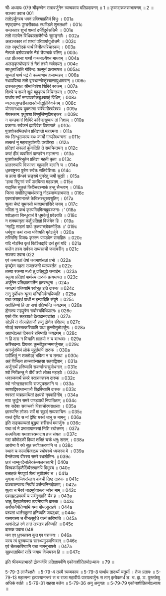 श्रीः
अध्यायः 079
श्रीकृष्णेन रात्रावर्जुनेन त्र्यम्बकाय बलिप्रदापनम् ॥ 1 ॥ कृष्णदारुकसम्भाषणम् ॥ 2 ॥
सञ्जय उवाच 	001  
ततोऽर्जुनस्य भवनं प्रविश्याप्रतिमं विभुः ।	001a  
स्पृष्ट्वाम्भः पुण्डरीकाक्षः स्थण्डिले शुभलक्षणे ।	001c  
सन्तस्तार शुभां शय्यां दर्भैर्वैदूर्यसन्निभैः ॥	001e  
ततो माल्येन विधिवल्लाजैर्गन्धैः सुमङ्गलैः ।	002a  
अलञ्चकार तां शय्यां परिवार्यायुधोत्तमैः ॥	002c  
ततः स्पृष्टोदकं पार्थं विनीतपरिचारकम् ।	003a  
नैत्यकं दर्शयाञ्चक्रे नैशं त्रैयम्बकं बलिम् ॥	003c  
ततः प्रीतमनाः पार्थो गन्धमाल्यैश्च माधवम् ।	004a  
अलङ्कृत्योपहारं तं नैशं तस्मै न्यवेदयत् ॥	004c  
साधुसाध्विति गोविन्दः फल्गुनं प्रत्यभाषत ॥	005ac  
सुप्यतां पार्थ भद्रं ते कल्याणाय व्रजाम्यहम् ।	006a  
स्थापयित्वा ततो द्वास्थान्गोप्तॄंश्चात्तायुधान्नरान् ॥	006c  
दारुकानुगतः श्रीमान्विवेश शिबिरं स्वकम् ।	007a  
शिश्ये च शयने शुभ्रे बहुकृत्यं विचिन्तयन् ॥	007c  
पार्थाय सर्वं भगवाञ्शोकदुःखापहं विधिम् ।	008a  
व्यदधात्पुण्डरीकाक्षस्तेजोद्युतिविवर्धनम् ॥	008c  
योगमास्थाय युक्तात्मा सर्वेषामीश्वरेश्वरः ।	009a  
श्रेयस्कामः पृथुयशा विष्णुर्जिष्णुप्रियङ्करः ॥	009c  
न पाण्डवानां शिबिरे कश्चित्सुष्वाप तां निशाम् ।	010a  
प्रजागरः सर्वजनं ह्याविवेश विशाम्पते ॥	010c  
पुत्रशोकाभितप्तेन प्रतिज्ञातो महात्मना ।	011a  
श्वः सिन्धुराजस्य वधः कार्यो गाण्डीवधन्वना ॥	011c  
तत्कथं नु महाबाहुर्वासविः परवीरहा ।	012a  
प्रतिज्ञां सफलां कुर्यादिति ते समचिन्तयन् ॥	012c  
कष्टं हीदं व्यवसितं पाण्डवेन महात्मना ।	013a  
पुत्रशोकाभिभूतेन प्रतिज्ञा महती कृता ॥	013c  
भ्रातरश्चापि विक्रान्ता बहुलानि बलानि च ।	014a  
धृतराष्ट्रस्य पुत्रेण सर्वतः सन्निवेशिताः ॥	014c  
स हत्वा सैन्धवं सङ्ख्ये पुनरेतु जयी सुखी ।	015a  
\'हत्वा रिपुगणं सर्वं पारयित्वा महाव्रतम् ॥	015c  
यद्यस्ति सुकृतं किञ्चिदस्माकं हन्तु सैन्धवम् ।	016a  
जित्वा सर्वान्रिपून्पार्थस्त्रातु नोऽस्मान्महाभयात् ॥	016c  
एवमाशंसमानास्ते केचित्तस्थुरुपश्रुतिम् ।	017a  
श्रुत्वा चेष्टं सुमनसो व्यक्तमाशंसिरे जयम् ॥	017c  
भविता नु कथं कृत्यमिदमित्यब्रुवञ्जनाः ।\'	018a  
श्वोऽहत्वा सिन्धुराजं वै धूमकेतुं प्रवेक्ष्यति ॥	018c  
न शक्यमनृतां कर्तुं प्रतिज्ञां विजयेन हि ।	019a  
\'महद्धि साहसं पार्थः कृतवाच्छोकमोहितः ॥\'	019c  
धर्मपुत्रः कथं राजा भविष्यति मृतेऽर्जुने ।	020a  
तस्मिन्हि विजयः कृत्स्नः पाण्डवेन समाहितः ॥	020c  
यदि नोऽस्ति कृतं किञ्चिद्यदि दत्तं हुतं यदि ।	021a  
फलेन तस्य सर्वस्य सव्यसाची जयत्वरीन् ॥	021c  
सञ्जय उवाच 	022  
एवं कथयतां तेषां जयमाशंसतां प्रभो ।	022a  
कृच्छ्रेण महता राजन्रजनी व्यत्यवर्तत ॥	022c  
तस्या रजन्या मध्ये तु प्रतिबुद्धो जनार्दनः ।	023a  
स्मृत्वा प्रतिज्ञां पार्थस्य दारुकं प्रत्यभाषत ॥	023c  
अर्जुनेन प्रतिज्ञातमार्तेन हतबन्धुना ।	024a  
जयद्रथं वधिष्यामि श्वोभूत इति दारुक ॥	024c  
तत्तु दुर्योधनः श्रुत्वा मन्त्रिभिर्मन्त्रयिष्यति ।	025a  
यथा जयद्रथं पार्थो न हन्यादिति संयुगे ॥	025c  
अक्षौहिण्यो हि ताः सर्वा रक्षिष्यन्ति जयद्रथम् ।	026a  
द्रोणश्च सहपुत्रेण सर्वास्त्रविधिपारगः ॥	026c  
एको वीरः सहस्राक्षो दैत्यदानवदर्पहा ।	027a  
सोऽपि तं नोत्सहेताजौ हन्तुं द्रोणेन रक्षितम् ॥	027c  
सोऽहं श्वस्तत्करिष्यामि यथा कुन्तीसुतोऽर्जुनः ।	028a  
अप्राप्तेऽस्तं दिनकरे हनिष्यति जयद्रथम् ॥	028c  
न हि दारा न मित्राणि ज्ञातयो न च बान्धवाः ।	029a  
कश्चिदन्यः प्रियतरः कुन्तीपुत्रान्ममार्जुनात् ॥	029c  
अनर्जुनमिमं लोकं मुहूर्तमपि दारुक ।	030a  
उदीक्षितुं न शक्तोऽहं भविता न च तत्तथा ॥	030c  
अहं विजित्य तान्सर्वान्सहसा सहयद्विपान् ।	031a  
अर्जुनार्थे हनिष्यामि सकर्णान्ससुयोधनान् ॥	031c  
श्वो निरीक्षन्तु मे वीर्यं त्रयो लोका महाहवे ।	032a  
धनञ्जयार्थे समरे पराक्रान्तस्य दारुक ॥	032c  
श्वो नरेन्द्रसहस्राणि राजपुत्रशतानि च ।	033a  
साश्वद्विपरथान्याजौ विद्रविष्यामि दारुक ॥	033c  
श्वस्तां चक्रप्रमथितां द्रक्ष्यसे नृपवाहिनीम् ।	034a  
मया क्रुद्धेन समरे पाण्डवार्थे निपातिताम् ॥	034c  
श्वः सदेवाः सगन्धर्वाः पिशाचोरगराक्षसाः ।	035a  
ज्ञास्यन्ति लोकाः सर्वे मां सुहृदं सव्यसाचिनः ॥	035c  
यस्तं द्वेष्टि स मां द्वेष्टि यस्तं चानु स मामनु ।	036a  
इति सङ्कल्प्यतां बुद्ध्या शरीरार्धं ममार्जुनः ॥	036c  
यथा त्वं मे प्रभातायामस्यां निशि रथोत्तमम् ।	037a  
कल्पयित्वा यथाशास्त्रमादाय व्रज संयतः ॥	037c  
गदां कौमोदकीं दिव्यां शक्तिं चक्रं धनुः शरान् ।	038a  
आरोप्य वै रथे सूत सर्वोपकरणानि च ॥	038c  
स्थानं च कल्पयित्वाऽथ रथोपस्थे ध्वजस्य मे ।	039a  
वैनतेयस्य वीरस्य समरे रथशोभिनः ॥	039c  
छत्रं जाम्बूनदैर्जालैरर्कज्वलनसप्रभैः |	040a  
विश्वकर्मकृतैर्दिव्यैरश्वानपि विभूषय ॥	040c  
बलाहकं मेघपुष्पं शैब्यं सुग्रीवमेव च ।	041a  
युक्त्वा वाजिवरांस्तत्र कवची तिष्ठ दारुक ॥	041c  
पाञ्चजन्यस्य निर्घोषं पर्जन्यनिनदोपमम् ।	042a  
श्रुत्वा च भैरवं नादमुपेयास्त्वं जवेन माम् ॥	042c  
एकाह्नाऽहममर्षं च सर्वदुःखानि चैव ह ।	043a  
भ्रातुः पैतृष्वसेयस्य व्यपनेष्यामि दारुक ॥	043c  
सर्वोपायैर्यतिष्यामि यथा बीभत्सुराहवे ।	044a  
पश्यतां धार्तराष्ट्राणां हनिष्यति जयद्रथम् ॥	044c  
यस्ययस्य च बीभत्सुर्वधे यत्नं करिष्यति ।	045a  
आशंसेऽहं रणे तन्तं तत्रतत्र हनिष्यति ॥	045c  
दारुक उवाच 	046  
जय एव ध्रुवस्तस्य कुत एव पराजयः ।	046a  
यस्य त्वं पुरुषव्याघ्र सारथ्यमुपजग्मिवान् ॥	046c  
एवं चैतत्करिष्यामि यथा मामनुभाषसे ।	047a  
सुप्रभातामिमां रात्रिं जयाय विजयस्य हि ॥ ॥	047c  

इति श्रीमन्महाभारते द्रोणपर्वणि प्रतिज्ञापर्वणि एकोनाशीतितमोऽध्यायः ॥ 79 ॥

5-79-3 लाजैरक्षतैः ॥ 5-79-4 तस्मै त्र्यम्बकाय ॥ 5-79-8 पार्थाय तादर्थ्ये चतुर्थी । तेजः प्रतापः ॥ 5-79-13 महात्मना इत्यस्यानन्तरं स च राजा महावीर्यः पारयत्वर्जुनः स ताम् इत्येकमर्धं ङ. च. झ. ञ. पुस्तकेषु अधिकं वर्तते ॥ 5-79-31 सहसा बलेन ॥ 5-79-36 अनु अनुगतः ॥ 5-79-79 एकोनाशीतितमोऽध्यायः ॥	
